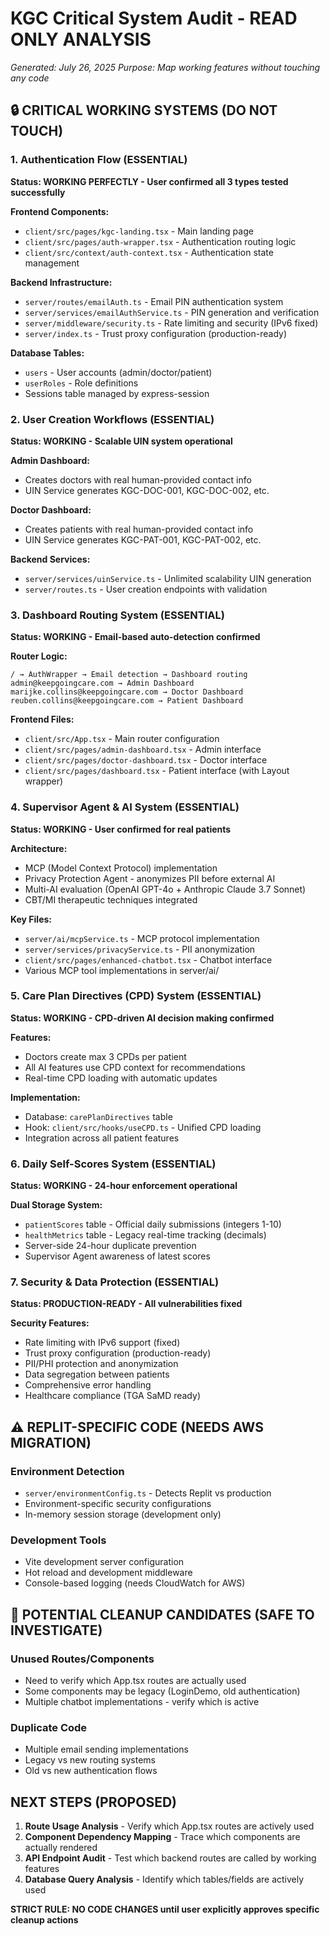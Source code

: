 # KGC Critical System Audit - READ ONLY ANALYSIS
*Generated: July 26, 2025*
*Purpose: Map working features without touching any code*

## 🔒 CRITICAL WORKING SYSTEMS (DO NOT TOUCH)

### 1. Authentication Flow (ESSENTIAL)
**Status: WORKING PERFECTLY - User confirmed all 3 types tested successfully**

**Frontend Components:**
- `client/src/pages/kgc-landing.tsx` - Main landing page
- `client/src/pages/auth-wrapper.tsx` - Authentication routing logic
- `client/src/context/auth-context.tsx` - Authentication state management

**Backend Infrastructure:**
- `server/routes/emailAuth.ts` - Email PIN authentication system
- `server/services/emailAuthService.ts` - PIN generation and verification
- `server/middleware/security.ts` - Rate limiting and security (IPv6 fixed)
- `server/index.ts` - Trust proxy configuration (production-ready)

**Database Tables:**
- `users` - User accounts (admin/doctor/patient)
- `userRoles` - Role definitions
- Sessions table managed by express-session

### 2. User Creation Workflows (ESSENTIAL)
**Status: WORKING - Scalable UIN system operational**

**Admin Dashboard:**
- Creates doctors with real human-provided contact info
- UIN Service generates KGC-DOC-001, KGC-DOC-002, etc.

**Doctor Dashboard:**
- Creates patients with real human-provided contact info  
- UIN Service generates KGC-PAT-001, KGC-PAT-002, etc.

**Backend Services:**
- `server/services/uinService.ts` - Unlimited scalability UIN generation
- `server/routes.ts` - User creation endpoints with validation

### 3. Dashboard Routing System (ESSENTIAL)
**Status: WORKING - Email-based auto-detection confirmed**

**Router Logic:**
```
/ → AuthWrapper → Email detection → Dashboard routing
admin@keepgoingcare.com → Admin Dashboard
marijke.collins@keepgoingcare.com → Doctor Dashboard  
reuben.collins@keepgoingcare.com → Patient Dashboard
```

**Frontend Files:**
- `client/src/App.tsx` - Main router configuration
- `client/src/pages/admin-dashboard.tsx` - Admin interface
- `client/src/pages/doctor-dashboard.tsx` - Doctor interface
- `client/src/pages/dashboard.tsx` - Patient interface (with Layout wrapper)

### 4. Supervisor Agent & AI System (ESSENTIAL)
**Status: WORKING - User confirmed for real patients**

**Architecture:**
- MCP (Model Context Protocol) implementation
- Privacy Protection Agent - anonymizes PII before external AI
- Multi-AI evaluation (OpenAI GPT-4o + Anthropic Claude 3.7 Sonnet)
- CBT/MI therapeutic techniques integrated

**Key Files:**
- `server/ai/mcpService.ts` - MCP protocol implementation
- `server/services/privacyService.ts` - PII anonymization
- `client/src/pages/enhanced-chatbot.tsx` - Chatbot interface
- Various MCP tool implementations in server/ai/

### 5. Care Plan Directives (CPD) System (ESSENTIAL)
**Status: WORKING - CPD-driven AI decision making confirmed**

**Features:**
- Doctors create max 3 CPDs per patient
- All AI features use CPD context for recommendations
- Real-time CPD loading with automatic updates

**Implementation:**
- Database: `carePlanDirectives` table
- Hook: `client/src/hooks/useCPD.ts` - Unified CPD loading
- Integration across all patient features

### 6. Daily Self-Scores System (ESSENTIAL) 
**Status: WORKING - 24-hour enforcement operational**

**Dual Storage System:**
- `patientScores` table - Official daily submissions (integers 1-10)
- `healthMetrics` table - Legacy real-time tracking (decimals)
- Server-side 24-hour duplicate prevention
- Supervisor Agent awareness of latest scores

### 7. Security & Data Protection (ESSENTIAL)
**Status: PRODUCTION-READY - All vulnerabilities fixed**

**Security Features:**
- Rate limiting with IPv6 support (fixed)
- Trust proxy configuration (production-ready)
- PII/PHI protection and anonymization
- Data segregation between patients
- Comprehensive error handling
- Healthcare compliance (TGA SaMD ready)

## ⚠️ REPLIT-SPECIFIC CODE (NEEDS AWS MIGRATION)

### Environment Detection
- `server/environmentConfig.ts` - Detects Replit vs production
- Environment-specific security configurations
- In-memory session storage (development only)

### Development Tools
- Vite development server configuration
- Hot reload and development middleware
- Console-based logging (needs CloudWatch for AWS)

## 🧹 POTENTIAL CLEANUP CANDIDATES (SAFE TO INVESTIGATE)

### Unused Routes/Components
- Need to verify which App.tsx routes are actually used
- Some components may be legacy (LoginDemo, old authentication)
- Multiple chatbot implementations - verify which is active

### Duplicate Code
- Multiple email sending implementations
- Legacy vs new routing systems
- Old vs new authentication flows

## NEXT STEPS (PROPOSED)

1. **Route Usage Analysis** - Verify which App.tsx routes are actively used
2. **Component Dependency Mapping** - Trace which components are actually rendered
3. **API Endpoint Audit** - Test which backend routes are called by working features
4. **Database Query Analysis** - Identify which tables/fields are actively used

**STRICT RULE: NO CODE CHANGES until user explicitly approves specific cleanup actions**
